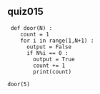 ## quiz015
     def door(N) :
        count = 1
        for i in range(1,N+1) :
          output = False  
          if N%i == 0 :
            output = True  
            count += 1
            print(count)

    door(5)

